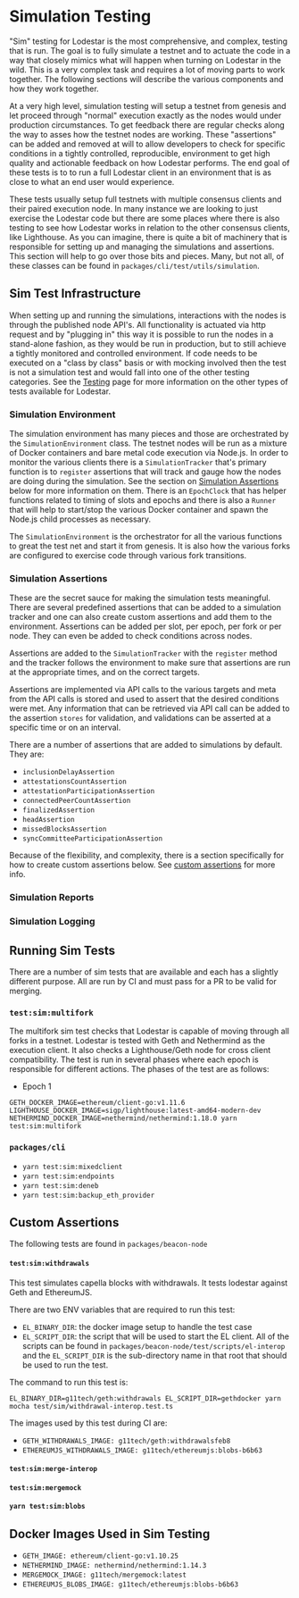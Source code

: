 # Simulation Testing

"Sim" testing for Lodestar is the most comprehensive, and complex, testing that is run. The goal is to fully simulate a testnet and to actuate the code in a way that closely mimics what will happen when turning on Lodestar in the wild. This is a very complex task and requires a lot of moving parts to work together. The following sections will describe the various components and how they work together.

At a very high level, simulation testing will setup a testnet from genesis and let proceed through "normal" execution exactly as the nodes would under production circumstances. To get feedback there are regular checks along the way to asses how the testnet nodes are working. These "assertions" can be added and removed at will to allow developers to check for specific conditions in a tightly controlled, reproducible, environment to get high quality and actionable feedback on how Lodestar performs. The end goal of these tests is to to run a full Lodestar client in an environment that is as close to what an end user would experience.

These tests usually setup full testnets with multiple consensus clients and their paired execution node. In many instance we are looking to just exercise the Lodestar code but there are some places where there is also testing to see how Lodestar works in relation to the other consensus clients, like Lighthouse. As you can imagine, there is quite a bit of machinery that is responsible for setting up and managing the simulations and assertions. This section will help to go over those bits and pieces. Many, but not all, of these classes can be found in `packages/cli/test/utils/simulation`.

## Sim Test Infrastructure

When setting up and running the simulations, interactions with the nodes is through the published node API's. All functionality is actuated via http request and by "plugging in" this way it is possible to run the nodes in a stand-alone fashion, as they would be run in production, but to still achieve a tightly monitored and controlled environment. If code needs to be executed on a "class by class" basis or with mocking involved then the test is not a simulation test and would fall into one of the other testing categories. See the [Testing](../testing.md) page for more information on the other types of tests available for Lodestar.

### Simulation Environment

The simulation environment has many pieces and those are orchestrated by the `SimulationEnvironment` class. The testnet nodes will be run as a mixture of Docker containers and bare metal code execution via Node.js. In order to monitor the various clients there is a `SimulationTracker` that's primary function is to `register` assertions that will track and gauge how the nodes are doing during the simulation. See the section on [Simulation Assertions](#simulation-assertions) below for more information on them. There is an `EpochClock` that has helper functions related to timing of slots and epochs and there is also a `Runner` that will help to start/stop the various Docker container and spawn the Node.js child processes as necessary.

The `SimulationEnvironment` is the orchestrator for all the various functions to great the test net and start it from genesis. It is also how the various forks are configured to exercise code through various fork transitions.

### Simulation Assertions

These are the secret sauce for making the simulation tests meaningful. There are several predefined assertions that can be added to a simulation tracker and one can also create custom assertions and add them to the environment. Assertions can be added per slot, per epoch, per fork or per node. They can even be added to check conditions across nodes.

Assertions are added to the `SimulationTracker` with the `register` method and the tracker follows the environment to make sure that assertions are run at the appropriate times, and on the correct targets.

Assertions are implemented via API calls to the various targets and meta from the API calls is stored and used to assert that the desired conditions were met. Any information that can be retrieved via API call can be added to the assertion `stores` for validation, and validations can be asserted at a specific time or on an interval.

There are a number of assertions that are added to simulations by default. They are:

- `inclusionDelayAssertion`
- `attestationsCountAssertion`
- `attestationParticipationAssertion`
- `connectedPeerCountAssertion`
- `finalizedAssertion`
- `headAssertion`
- `missedBlocksAssertion`
- `syncCommitteeParticipationAssertion`

Because of the flexibility, and complexity, there is a section specifically for how to create custom assertions below. See [custom assertions](#custom-assertions) for more info.

### Simulation Reports

### Simulation Logging

## Running Sim Tests

There are a number of sim tests that are available and each has a slightly different purpose. All are run by CI and must pass for a PR to be valid for merging.

### `test:sim:multifork`

The multifork sim test checks that Lodestar is capable of moving through all forks in a testnet. Lodestar is tested with Geth and Nethermind as the execution client. It also checks a Lighthouse/Geth node for cross client compatibility. The test is run in several phases where each epoch is responsible for different actions. The phases of the test are as follows:

- Epoch 1

`GETH_DOCKER_IMAGE=ethereum/client-go:v1.11.6 LIGHTHOUSE_DOCKER_IMAGE=sigp/lighthouse:latest-amd64-modern-dev NETHERMIND_DOCKER_IMAGE=nethermind/nethermind:1.18.0 yarn test:sim:multifork`

### `packages/cli`

- `yarn test:sim:mixedclient`
- `yarn test:sim:endpoints`
- `yarn test:sim:deneb`
- `yarn test:sim:backup_eth_provider`

## Custom Assertions

The following tests are found in `packages/beacon-node`

#### `test:sim:withdrawals`

This test simulates capella blocks with withdrawals. It tests lodestar against Geth and EthereumJS.

There are two ENV variables that are required to run this test:

- `EL_BINARY_DIR`: the docker image setup to handle the test case
- `EL_SCRIPT_DIR`: the script that will be used to start the EL client. All of the scripts can be found in `packages/beacon-node/test/scripts/el-interop` and the `EL_SCRIPT_DIR` is the sub-directory name in that root that should be used to run the test.

The command to run this test is:

`EL_BINARY_DIR=g11tech/geth:withdrawals EL_SCRIPT_DIR=gethdocker yarn mocha test/sim/withdrawal-interop.test.ts`

The images used by this test during CI are:

- `GETH_WITHDRAWALS_IMAGE: g11tech/geth:withdrawalsfeb8`
- `ETHEREUMJS_WITHDRAWALS_IMAGE: g11tech/ethereumjs:blobs-b6b63`

#### `test:sim:merge-interop`

#### `test:sim:mergemock`

#### `yarn test:sim:blobs`

## Docker Images Used in Sim Testing

- `GETH_IMAGE: ethereum/client-go:v1.10.25`
- `NETHERMIND_IMAGE: nethermind/nethermind:1.14.3`
- `MERGEMOCK_IMAGE: g11tech/mergemock:latest`
- `ETHEREUMJS_BLOBS_IMAGE: g11tech/ethereumjs:blobs-b6b63`
